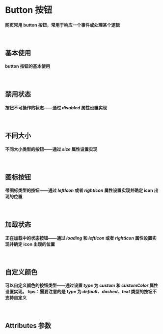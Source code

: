 <script setup>
import demo1 from './demo1.vue'
import demo2 from './demo2.vue'
import demo3 from './demo3.vue'
import demo4 from './demo4.vue'
import demo5 from './demo5.vue'
import demo6 from './demo6.vue'
import Attributes from './Attributes.vue'
import preview from '@/components/preview.vue'
</script>

# Button 按钮

#### 网页常用 button 按钮，常用于响应一个事件或处理某个逻辑

<br/>

## 基本使用

#### button 按钮的基本使用

<br/>
<div class="componetnsBox">
  <demo1/>
</div>
<preview compName="button" demoName="demo1"/>

## 禁用状态

#### 按钮不可操作的状态——通过 _disabled_ 属性设置实现

<br/>
<div class="componetnsBox">
  <demo2/>
</div>
<preview compName="button" demoName="demo2"/>

## 不同大小

#### 不同大小类型的按钮——通过 _size_ 属性设置实现

<br/>
<div class="componetnsBox">
  <demo3/>
</div>
<preview compName="button" demoName="demo3"/>

## 图标按钮

#### 带图标类型的按钮——通过 _leftIcon_ 或者 _rightIcon_ 属性设置实现并确定 icon 出现的位置

<br/>
<div class="componetnsBox">
  <demo4/>
</div>
<preview compName="button" demoName="demo4"/>

## 加载状态

#### 正在加载中的状态按钮——通过 _loading_ 和 _leftIcon_ 或者 _rightIcon_ 属性设置实现并确定 icon 出现的位置

<br/>
<div class="componetnsBox">
  <demo5/>
</div>
<preview compName="button" demoName="demo5"/>

## 自定义颜色

#### 可以自定义颜色的按钮类型——通过设置 _type_ 为 _custom_ 和 _customColor_ 属性设置实现。 tips：需要注意的是 _type_ 为 _default_、_dashed_、_text_ 类型的按钮不支持自定义

<br/>
<div class="componetnsBox">
  <demo6/>
</div>
<preview compName="button" demoName="demo6"/>

## Attributes 参数

<Attributes/>
<br/>

